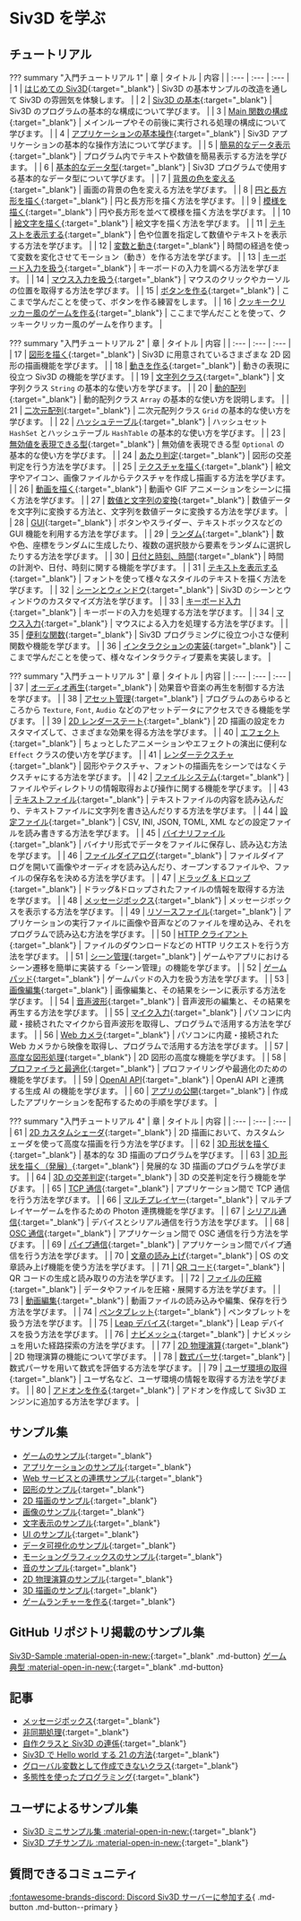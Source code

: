 # Siv3D を学ぶ

## チュートリアル

??? summary "入門チュートリアル 1"
	| 章 | タイトル | 内容 |
	| :--- | :--- | :--- |
	| 1 | [はじめての Siv3D](../tutorial/hello){:target="_blank"} | Siv3D の基本サンプルの改造を通して Siv3D の雰囲気を体験します。 |
	| 2 | [Siv3D の基本](../tutorial/basic){:target="_blank"} | Siv3D のプログラムの基本的な構成について学びます。 |
	| 3 | [Main 関数の構成](../tutorial/mainloop){:target="_blank"} | メインループやその前後に実行される処理の構成について学びます。 |
	| 4 | [アプリケーションの基本操作](../tutorial/app-basic){:target="_blank"} | Siv3D アプリケーションの基本的な操作方法について学びます。 |
	| 5 | [簡易的なデータ表示](../tutorial/print){:target="_blank"} | プログラム内でテキストや数値を簡易表示する方法を学びます。 |
	| 6 | [基本的なデータ型](../tutorial/basic-types){:target="_blank"} | Siv3D プログラムで使用する基本的なデータ型について学びます。 |
	| 7 | [背景の色を変える](../tutorial/background){:target="_blank"} | 画面の背景の色を変える方法を学びます。 |
	| 8 | [円と長方形を描く](../tutorial/circle-rect){:target="_blank"} | 円と長方形を描く方法を学びます。 |
	| 9 | [模様を描く](../tutorial/pattern){:target="_blank"} | 円や長方形を並べて模様を描く方法を学びます。 |
	| 10 | [絵文字を描く](../tutorial/emoji){:target="_blank"} | 絵文字を描く方法を学びます。 |
	| 11 | [テキストを表示する](../tutorial/text){:target="_blank"} | 色や位置を指定して数値やテキストを表示する方法を学びます。 |
	| 12 | [変数と動き](../tutorial/motion){:target="_blank"} | 時間の経過を使って変数を変化させてモーション（動き）を作る方法を学びます。 |
	| 13 | [キーボード入力を扱う](../tutorial/keyboard){:target="_blank"} | キーボードの入力を調べる方法を学びます。 |
	| 14 | [マウス入力を扱う](../tutorial/mouse){:target="_blank"} | マウスのクリックやカーソルの位置を取得する方法を学びます。 |
	| 15 | [ボタンを作る](../tutorial/button){:target="_blank"} | ここまで学んだことを使って、ボタンを作る練習をします。 |
	| 16 | [クッキークリッカー風のゲームを作る](../tutorial/cookie-clicker){:target="_blank"} | ここまで学んだことを使って、クッキークリッカー風のゲームを作ります。 |


??? summary "入門チュートリアル 2"
	| 章 | タイトル | 内容 |
	| :--- | :--- | :--- |
	| 17 | [図形を描く](../tutorial2/shape){:target="_blank"} | Siv3D に用意されているさまざまな 2D 図形の描画機能を学びます。 |
	| 18 | [動きを作る](../tutorial2/motion){:target="_blank"} | 動きの表現に役立つ Siv3D の機能を学びます。 |
	| 19 | [文字列クラス](../tutorial2/string){:target="_blank"} | 文字列クラス `String` の基本的な使い方を学びます。 |
	| 20 | [動的配列](../tutorial2/array){:target="_blank"} | 動的配列クラス `Array` の基本的な使い方を説明します。 |
	| 21 | [二次元配列](../tutorial2/grid){:target="_blank"} | 二次元配列クラス `Grid` の基本的な使い方を学びます。 |
	| 22 | [ハッシュテーブル](../tutorial2/hash-table){:target="_blank"} | ハッシュセット `HashSet` とハッシュテーブル `HashTable` の基本的な使い方を学びます。 |
	| 23 | [無効値を表現できる型](../tutorial2/optional){:target="_blank"} | 無効値を表現できる型 `Optional` の基本的な使い方を学びます。 |
	| 24 | [あたり判定](../tutorial2/2d-intersection){:target="_blank"} | 図形の交差判定を行う方法を学びます。 |
	| 25 | [テクスチャを描く](../tutorial2/texture){:target="_blank"} | 絵文字やアイコン、画像ファイルからテクスチャを作成し描画する方法を学びます。 |
	| 26 | [動画を描く](../tutorial2/video){:target="_blank"} | 動画や GIF アニメーションをシーンに描く方法を学びます。 |
	| 27 | [数値と文字列の変換](../tutorial2/format){:target="_blank"} | 数値データを文字列に変換する方法と、文字列を数値データに変換する方法を学びます。 |
	| 28 | [GUI](../tutorial2/gui){:target="_blank"} | ボタンやスライダー、テキストボックスなどの GUI 機能を利用する方法を学びます。 |
	| 29 | [ランダム](../tutorial2/random){:target="_blank"} | 数や色、座標をランダムに生成したり、複数の選択肢から要素をランダムに選択したりする方法を学びます。 |
	| 30 | [日付と時刻、時間](../tutorial2/time){:target="_blank"} | 時間の計測や、日付、時刻に関する機能を学びます。 |
	| 31 | [テキストを表示する](../tutorial2/font){:target="_blank"} | フォントを使って様々なスタイルのテキストを描く方法を学びます。 |
	| 32 | [シーンとウィンドウ](../tutorial2/scene){:target="_blank"} | Siv3D のシーンとウィンドウのカスタマイズ方法を学びます。 |
	| 33 | [キーボード入力](../tutorial2/keyboard){:target="_blank"} | キーボードの入力を処理する方法を学びます。 |
	| 34 | [マウス入力](../tutorial2/mouse){:target="_blank"} | マウスによる入力を処理する方法を学びます。 |
	| 35 | [便利な関数](../tutorial2/utility){:target="_blank"} | Siv3D プログラミングに役立つ小さな便利関数や機能を学びます。 |
	| 36 | [インタラクションの実装](../tutorial2/interaction){:target="_blank"} | ここまで学んだことを使って、様々なインタラクティブ要素を実装します。 |


??? summary "入門チュートリアル 3"
	| 章 | タイトル | 内容 |
	| :--- | :--- | :--- |
	| 37 | [オーディオ再生](../tutorial3/audio){:target="_blank"} | 効果音や音楽の再生を制御する方法を学びます。 |
	| 38 | [アセット管理](../tutorial3/asset){:target="_blank"} | プログラムのあらゆるところから `Texture`, `Font`, `Audio` などのアセットデータにアクセスできる機能を学びます。 |
	| 39 | [2D レンダーステート](../tutorial3/2d-render-state){:target="_blank"} | 2D 描画の設定をカスタマイズして、さまざまな効果を得る方法を学びます。 |
	| 40 | [エフェクト](../tutorial3/effect){:target="_blank"} | ちょっとしたアニメーションやエフェクトの演出に便利な `Effect` クラスの使い方を学びます。 |
	| 41 | [レンダーテクスチャ](../tutorial3/render-texture){:target="_blank"} | 図形やテクスチャ、フォントの描画先をシーンではなくテクスチャにする方法を学びます。 |
	| 42 | [ファイルシステム](../tutorial3/filesystem){:target="_blank"} | ファイルやディレクトリの情報取得および操作に関する機能を学びます。 |
	| 43 | [テキストファイル](../tutorial3/text-file){:target="_blank"} | テキストファイルの内容を読み込んだり、テキストファイルに文字列を書き込んだりする方法を学びます。 |
	| 44 | [設定ファイル](../tutorial3/config-file){:target="_blank"} | CSV, INI, JSON, TOML, XML などの設定ファイルを読み書きする方法を学びます。 |
	| 45 | [バイナリファイル](../tutorial3/binary-file){:target="_blank"} | バイナリ形式でデータをファイルに保存し、読み込む方法を学びます。 |
	| 46 | [ファイルダイアログ](../tutorial3/file-dialog){:target="_blank"} | ファイルダイアログを開いて画像やオーディオを読み込んだり、オープンするファイルや、ファイルの保存名を決める方法を学びます。 |
	| 47 | [ドラッグ & ドロップ](../tutorial3/dragdrop){:target="_blank"} | ドラッグ&ドロップされたファイルの情報を取得する方法を学びます。 |
	| 48 | [メッセージボックス](../tutorial3/messagebox){:target="_blank"} | メッセージボックスを表示する方法を学びます。 |
	| 49 | [リソースファイル](../tutorial3/resource-file){:target="_blank"} | アプリケーションの実行ファイルに画像や音声などのファイルを埋め込み、それをプログラムで読み込む方法を学びます。 |
	| 50 | [HTTP クライアント](../tutorial3/http-client){:target="_blank"} | ファイルのダウンロードなどの HTTP リクエストを行う方法を学びます。 |
	| 51 | [シーン管理](../tutorial3/scene-manager){:target="_blank"} | ゲームやアプリにおけるシーン遷移を簡単に実装する「シーン管理」の機能を学びます。 |
	| 52 | [ゲームパッド](../tutorial3/gamepad){:target="_blank"} | ゲームパッドの入力を扱う方法を学びます。 |
	| 53 | [画像編集](../tutorial3/image){:target="_blank"} | 画像編集と、その結果をシーンに表示する方法を学びます。 |
	| 54 | [音声波形](../tutorial3/wave){:target="_blank"} | 音声波形の編集と、その結果を再生する方法を学びます。 |
	| 55 | [マイク入力](../tutorial3/microphone){:target="_blank"} | パソコンに内蔵・接続されたマイクから音声波形を取得し、プログラムで活用する方法を学びます。 |
	| 56 | [Web カメラ](../tutorial3/webcam){:target="_blank"} | パソコンに内蔵・接続された Web カメラから映像を取得し、プログラムで活用する方法を学びます。 |
	| 57 | [高度な図形処理](../tutorial3/geometry2d){:target="_blank"} | 2D 図形の高度な機能を学びます。 |
	| 58 | [プロファイラと最適化](../tutorial3/profiler){:target="_blank"} | プロファイリングや最適化のための機能を学びます。 |
	| 59 | [OpenAI API](../tutorial3/openai){:target="_blank"} | OpenAI API と連携する生成 AI の機能を学びます。 |
	| 60 | [アプリの公開](../tutorial3/release){:target="_blank"} | 作成したアプリケーションを配布するための手順を学びます。 |


??? summary "入門チュートリアル 4"
	| 章 | タイトル | 内容 |
	| :--- | :--- | :--- |
	| 61 | [2D カスタムシェーダ](../tutorial4/2d-shader){:target="_blank"} | 2D 描画において、カスタムシェーダを使って高度な描画を行う方法を学びます。 |
	| 62 | [3D 形状を描く](../tutorial4/3d-shape){:target="_blank"} | 基本的な 3D 描画のプログラムを学びます。 |
	| 63 | [3D 形状を描く（発展）](../tutorial4/3d-shape-advanced){:target="_blank"} | 発展的な 3D 描画のプログラムを学びます。 |
	| 64 | [3D の交差判定](../tutorial4/3d-intersection){:target="_blank"} | 3D の交差判定を行う機能を学びます。 |
	| 65 | [TCP 通信](../tutorial4/tcp){:target="_blank"} | アプリケーション間で TCP 通信を行う方法を学びます。 |
	| 66 | [マルチプレイヤー](../tutorial4/multiplayer){:target="_blank"} | マルチプレイヤーゲームを作るための Photon 連携機能を学びます。 |
	| 67 | [シリアル通信](../tutorial4/serial){:target="_blank"} | デバイスとシリアル通信を行う方法を学びます。 |
	| 68 | [OSC 通信](../tutorial4/osc){:target="_blank"} | アプリケーション間で OSC 通信を行う方法を学びます。 |
	| 69 | [パイプ通信](../tutorial4/pipe){:target="_blank"} | アプリケーション間でパイプ通信を行う方法を学びます。 |
	| 70 | [文章の読み上げ](../tutorial4/text-to-speech){:target="_blank"} | OS の文章読み上げ機能を使う方法を学びます。 |
	| 71 | [QR コード](../tutorial4/qr-code){:target="_blank"} | QR コードの生成と読み取りの方法を学びます。 |
	| 72 | [ファイルの圧縮](../tutorial4/compression){:target="_blank"} | データやファイルを圧縮・展開する方法を学びます。 |
	| 73 | [動画編集](../tutorial4/video-edit){:target="_blank"} | 動画ファイルの読み込みや編集、保存を行う方法を学びます。 |
	| 74 | [ペンタブレット](../tutorial4/pentablet){:target="_blank"} | ペンタブレットを扱う方法を学びます。 |
	| 75 | [Leap デバイス](../tutorial4/leap){:target="_blank"} | Leap デバイスを扱う方法を学びます。 |
	| 76 | [ナビメッシュ](../tutorial4/navmesh){:target="_blank"} | ナビメッシュを用いた経路探索の方法を学びます。 |
	| 77 | [2D 物理演算](../tutorial4/physics2d){:target="_blank"} | 2D 物理演算の機能について学びます。 |
	| 78 | [数式パーサ](../tutorial4/math-parser){:target="_blank"} | 数式パーサを用いて数式を評価する方法を学びます。 |
	| 79 | [ユーザ環境の取得](../tutorial4/user){:target="_blank"} | ユーザ名など、ユーザ環境の情報を取得する方法を学びます。 |
	| 80 | [アドオンを作る](../tutorial4/addon){:target="_blank"} | アドオンを作成して Siv3D エンジンに追加する方法を学びます。 |


## サンプル集
- [ゲームのサンプル](../samples/games){:target="_blank"}
- [アプリケーションのサンプル](../samples/apps){:target="_blank"}
- [Web サービスとの連携サンプル](../samples/web){:target="_blank"}
- [図形のサンプル](../samples/shapes){:target="_blank"}
- [2D 描画のサンプル](../samples/2d){:target="_blank"}
- [画像のサンプル](../samples/image){:target="_blank"}
- [文字表示のサンプル](../samples/text){:target="_blank"}
- [UI のサンプル](../samples/ui){:target="_blank"}
- [データ可視化のサンプル](../samples/visualize){:target="_blank"}
- [モーショングラフィックスのサンプル](../samples/motion-graphics){:target="_blank"}
- [音のサンプル](../samples/sound){:target="_blank"}
- [2D 物理演算のサンプル](../samples/physics2d){:target="_blank"}
- [3D 描画のサンプル](../samples/3d){:target="_blank"}
- [ゲームランチャーを作る](../samples/gamelauncher){:target="_blank"}

## GitHub リポジトリ掲載のサンプル集

[Siv3D-Sample :material-open-in-new:](https://github.com/Siv3D/Siv3D-Samples){:target="_blank" .md-button} [ゲーム典型 :material-open-in-new:](https://github.com/Reputeless/games){:target="_blank" .md-button} 

## 記事
- [メッセージボックス](../reference/messagebox){:target="_blank"}
- [非同期処理](../reference/async){:target="_blank"}
- [自作クラスと Siv3D の連係](../reference/adapter){:target="_blank"}
- [Siv3D で Hello world する 21 の方法](../reference/helloworld){:target="_blank"}
- [グローバル変数として作成できないクラス](../reference/avoid-global-variable){:target="_blank"}
- [多態性を使ったプログラミング](../reference/polymorphism){:target="_blank"}

## ユーザによるサンプル集
- [Siv3D ミニサンプル集 :material-open-in-new:](https://scrapbox.io/voidproc-siv3d-examples/){:target="_blank"}
- [Siv3D プチサンプル :material-open-in-new:](https://scrapbox.io/Siv3D-small-sample/){:target="_blank"}

## 質問できるコミュニティ
[:fontawesome-brands-discord: Discord Siv3D サーバーに参加する](https://discord.gg/mzevvsY){ .md-button .md-button--primary }
